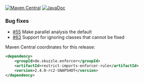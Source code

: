 [![Maven Central](https://img.shields.io/static/v1?label=MavenCentral&message=2.4.0-rc2-SNAPSHOT&color=blue)](https://search.maven.org/artifact/de.skuzzle.enforcer/restrict-imports-enforcer-rule/2.4.0-rc2-SNAPSHOT/jar) [![JavaDoc](https://img.shields.io/static/v1?label=JavaDoc&message=2.4.0-rc2-SNAPSHOT&color=orange)](http://www.javadoc.io/doc/de.skuzzle.enforcer/restrict-imports-enforcer-rule/2.4.0-rc2-SNAPSHOT)

### Bug fixes
* [#55](https://github.com/skuzzle/restrict-imports-enforcer-rule/issues/55) Make parallel analysis the default
* [#63](https://github.com/skuzzle/restrict-imports-enforcer-rule/issues/63) Support for ignoring classes that cannot be fixed

Maven Central coordinates for this release:

```xml
<dependency>
    <groupId>de.skuzzle.enforcer</groupId>
    <artifactId>restrict-imports-enforcer-rule</artifactId>
    <version>2.4.0-rc2-SNAPSHOT</version>
</dependency>
```
